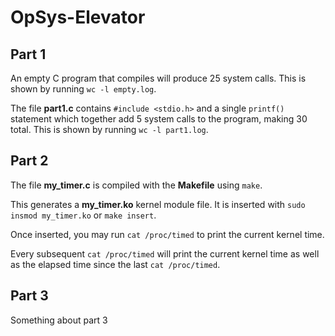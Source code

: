 # OpSys-Elevator

## Part 1

An empty C program that compiles will produce 25 system calls. This is shown by running `wc -l empty.log`.

The file **part1.c** contains `#include <stdio.h>` and a single `printf()` statement which together add 5 system calls to the program, making 30 total. This is shown by running `wc -l part1.log`.

## Part 2

The file **my_timer.c** is compiled with the **Makefile** using `make`.

This generates a **my_timer.ko** kernel module file. It is inserted with `sudo insmod my_timer.ko` or `make insert`.

Once inserted, you may run `cat /proc/timed` to print the current kernel time.

Every subsequent `cat /proc/timed` will print the current kernel time as well as the elapsed time since the last `cat /proc/timed`.

## Part 3 

Something about part 3
